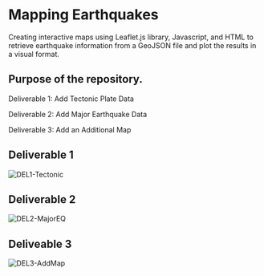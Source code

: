 # Mapping Earthquakes
Creating interactive maps using Leaflet.js library, Javascript, and HTML to retrieve earthquake information from a GeoJSON file and plot the results in a visual format.

## Purpose of the repository. 

Deliverable 1: Add Tectonic Plate Data

Deliverable 2: Add Major Earthquake Data

Deliverable 3: Add an Additional Map

## Deliverable 1 
![DEL1-Tectonic](https://user-images.githubusercontent.com/88943257/166000410-7d3a8f5f-aedf-43ac-99fc-20a029ba19e5.png)

## Deliverable 2 
![DEL2-MajorEQ](https://user-images.githubusercontent.com/88943257/166000676-da07ef3e-1220-465d-a899-e3a18c6e83d9.png)

## Deliveable 3
![DEL3-AddMap](https://user-images.githubusercontent.com/88943257/166000753-c92c3f27-a4ad-4230-bd68-2655bd4bad42.png)
